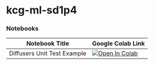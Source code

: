 # kcg-ml-sd1p4

### Notebooks
| Notebook Title | Google Colab Link |
| --- | --- |
| Diffusers Unit Test Example | [![Open In Colab](https://colab.research.google.com/assets/colab-badge.svg)](https://colab.research.google.com/github.com/kk-digital/kcg-ml-sd1p4/blob/main/notebooks/diffusers_unit_test.ipynb)|
